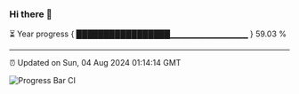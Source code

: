 ### Hi there 👋

⏳ Year progress { █████████████████▁▁▁▁▁▁▁▁▁▁▁▁▁ } 59.03 %

---

⏰ Updated on Sun, 04 Aug 2024 01:14:14 GMT

![Progress Bar CI](https://github.com/liununu/liununu/workflows/Progress%20Bar%20CI/badge.svg)
